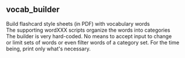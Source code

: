## vocab_builder
Build flashcard style sheets (in PDF) with vocabulary words  
The supporting wordXXX scripts organize the words into categories  
The builder is very hard-coded.  No means to accept input to change  
or limit sets of words or even filter words of a category set. For
the time being, print only what's necessary.
